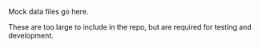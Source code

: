 Mock data files go here. 

These are too large to include in the repo, but are required for testing and 
development.